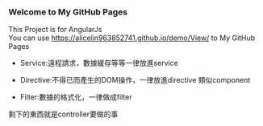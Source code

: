 ### Welcome to My GitHub Pages

This Project is for AngularJs<br>
You can use https://alicelin963852741.github.io/demo/View/  to My GitHub Pages

- Service:遠程請求，數據緩存等等一律放進service

- Directive:不得已而產生的DOM操作，一律放進directive 類似component

- Filter:數據的格式化，一律做成filter

剩下的東西就是controller要做的事
